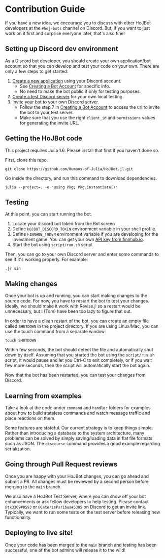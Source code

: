 # Contribution Guide

If you have a new idea, we encourage you to discuss with other HoJBot developers
at the `#hoj-bots` channel on Discord. But, if you want to just work on it first
and surprise everyone later, that's also fine!

## Setting up Discord dev environment

As a Discord bot developer, you should create your own application/bot account
so that you can develop and test your code on your own. There are only a few
steps to get started:

1. [Create a new application](https://discord.com/developers/applications) using your Discord account.
    * See [Creating a Bot Account](https://discordpy.readthedocs.io/en/latest/discord.html#creating-a-bot-account) for specific info.
    * No need to make the bot public if only for testing purposes.
2. [Create a test Discord server](https://support.discord.com/hc/en-us/articles/204849977-How-do-I-create-a-server-) for your own local testing.
3. [Invite your bot](https://discord.com/developers/docs/topics/oauth2#bot-authorization-flow) to your own Discord server.
    * Follow the step 7 in [Creating a Bot Account](https://discordpy.readthedocs.io/en/latest/discord.html#creating-a-bot-account) to access the url to invite the bot to your test server.
    * Make sure that you use the right `client_id` and `permissions` values for generating the invite URL.

## Getting the HoJBot code

This project requires Julia 1.6. Please install that first if you haven't done so.

First, clone this repo.

```
git clone https://github.com/Humans-of-Julia/HoJBot.jl.git
```

Go inside the directory, and run this command to download dependencies.

```
julia --project=. -e 'using Pkg; Pkg.instantiate()'
```

## Testing

At this point, you can start running the bot.

1. Locate your discord bot token from the Bot screen
2. Define `HOJBOT_DISCORD_TOKEN` environment variable in your shell profile.
3. Define `FINNHUB_TOKEN` environment variable if you are developing for the investment game. You can get your own [API key from finnhub.io](https://finnhub.io/).
4. Start the bot using `script/run.sh` script

Then, you can go to your own Discord server and enter some commands
to see if it's working properly. For example:

```
,j? sin
```

## Making changes

Once your bot is up and running, you can start making changes to the source code.
For now, you have to restart the bot to test your changes. Ideally, we should make
it work with Revise.jl so a restart would be unnecessary, but I (Tom) have been
too lazy to figure that out.

In order to have a clean restart of the bot, you can create an empty file called
`SHUTDOWN` in the project directory. If you are using Linux/Mac, you can use the
touch command from a separate window:

```
touch SHUTDOWN
```

Within few seconds, the bot should detect the file and automatically shut down by
itself. Assuming that you started the bot using the `script/run.sh` script, it
would pause and let you Ctrl-C to exit completely, or if you wait few more seconds,
then the script will automatically start the bot again.

Now that the bot has been restarted, you can test your changes from Discord.

## Learning from examples

Take a look at the code under `command` and `handler` folders for examples
about how to build stateless commands and watch message traffic and place
reactions on them.

Some features are stateful. Our current strategy is to keep things simple.
Rather than introducing a database to the system architecture, many problems
can be solved by simply saving/loading data in flat file formats such as
JSON. The `discourse` command provides a good example regarding serialization.

## Going through Pull Request reviews

Once you are happy with your HoJBot changes, you can go ahead and submit a PR.
All changes must be reviewed by a second person before merging to the `main`
branch.

We also have a HoJBot Test Server, where you can show off your bot enhancements
or ask fellow developers to help testing. Please contact `@tk3369#8593` or
`@CeterisParibus#5385` on Discord to get an invite link.
Typically, we want to run some tests on the test server before releasing new
functionality.

## Deploying to live site!

Once your code has been merged to the `main` branch and testing has been successful,
one of the bot admins will release it to the wild!
